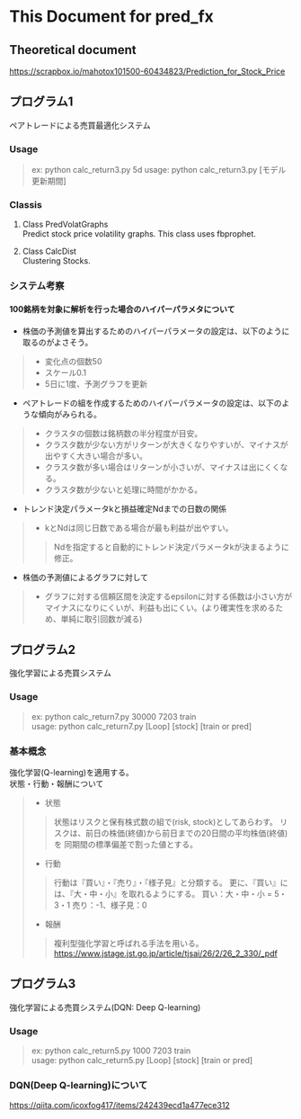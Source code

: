 # This Document for pred_fx

## Theoretical document
https://scrapbox.io/mahotox101500-60434823/Prediction_for_Stock_Price

## プログラム1
ペアトレードによる売買最適化システム

### Usage
> ex: python calc_return3.py 5d
> usage: python calc_return3.py [モデル更新期間]

### Classis

1. Class PredVolatGraphs  
  Predict stock price volatility graphs.
  This class uses fbprophet.

2. Class CalcDist  
  Clustering Stocks.

### システム考察

#### 100銘柄を対象に解析を行った場合のハイパーパラメタについて
- 株価の予測値を算出するためのハイパーパラメータの設定は、以下のように取るのがよさそう。
>- 変化点の個数50  
>- スケール0.1  
>- 5日に1度、予測グラフを更新

- ペアトレードの組を作成するためのハイパーパラメータの設定は、以下のような傾向がみられる。
>- クラスタの個数は銘柄数の半分程度が目安。
>- クラスタ数が少ない方がリターンが大きくなりやすいが、マイナスが出やすく大きい場合が多い。
>- クラスタ数が多い場合はリターンが小さいが、マイナスは出にくくなる。
>- クラスタ数が少ないと処理に時間がかかる。

- トレンド決定パラメータkと損益確定Ndまでの日数の関係
>- kとNdは同じ日数である場合が最も利益が出やすい。
>> Ndを指定すると自動的にトレンド決定パラメータkが決まるように修正。

- 株価の予測値によるグラフに対して
>- グラフに対する信頼区間を決定するepsilonに対する係数は小さい方がマイナスになりにくいが、利益も出にくい。(より確実性を求めるため、単純に取引回数が減る)

## プログラム2
強化学習による売買システム

### Usage
> ex: python calc_return7.py 30000 7203 train  
> usage: python calc_return7.py [Loop] [stock] [train or pred]

### 基本概念
強化学習(Q-learning)を適用する。  
状態・行動・報酬について
> * 状態
>> 状態はリスクと保有株式数の組で(risk, stock)としてあらわす。
>> リスクは、前日の株価(終値)から前日までの20日間の平均株価(終値)を
>> 同期間の標準偏差で割った値とする。
> * 行動
>> 行動は『買い』・『売り』・『様子見』と分類する。
>> 更に、『買い』には、『大・中・小』を取れるようにする。
>> 買い：大・中・小 = 5・3・1
>> 売り：-1、様子見：0
> * 報酬
>> 複利型強化学習と呼ばれる手法を用いる。　　
>> https://www.jstage.jst.go.jp/article/tjsai/26/2/26_2_330/_pdf

## プログラム3
強化学習による売買システム(DQN: Deep Q-learning)

### Usage
> ex: python calc_return5.py 1000 7203 train  
> usage: python calc_return5.py [Loop] [stock] [train or pred]

### DQN(Deep Q-learning)について

https://qiita.com/icoxfog417/items/242439ecd1a477ece312
